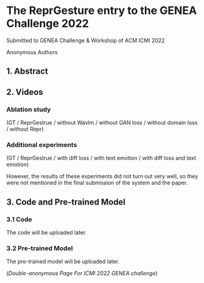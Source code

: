 # The ReprGesture entry to the GENEA Challenge 2022

Submitted to GENEA Challenge & Workshop of ACM ICMI 2022

Anonymous Authors

## 1. Abstract

## 2. Videos

### Ablation study

(GT / ReprGestrue / without Wavlm / without GAN loss / without domain loss / without Repr)

### Additional experiments

(GT / ReprGestrue / with diff loss / with text emotion / with diff loss and text emotion)

However, the results of these experiments did not turn out very well, so they were not mentioned in the final submission of the system and the paper.

## 3. Code and Pre-trained Model

### 3.1 Code

The code will be uploaded later.

### 3.2 Pre-trained Model

The pre-trained model will be uploaded later.

(_Double-anonymous Page For ICMI 2022 GENEA challenge_)
